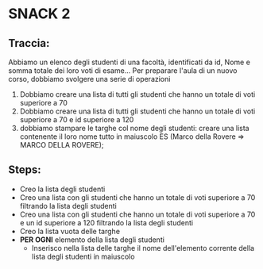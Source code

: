 # SNACK 2

## Traccia:

Abbiamo un elenco degli studenti di una facoltà, identificati da id, Nome e somma totale dei loro voti di esame...
Per preparare l'aula di un nuovo corso, dobbiamo svolgere una serie di operazioni

1. Dobbiamo creare una lista di tutti gli studenti che hanno un totale di voti superiore a 70
2. Dobbiamo creare una lista di tutti gli studenti che hanno un totale di voti superiore a 70 e id superiore a 120
3. dobbiamo stampare le targhe col nome degli studenti: creare una lista contenente il loro nome tutto in maiuscolo ES (Marco della Rovere => MARCO DELLA ROVERE);

## Steps:

- Creo la lista degli studenti
- Creo una lista con gli studenti che hanno un totale di voti superiore a 70 filtrando la lista degli studenti
- Creo una lista con gli studenti che hanno un totale di voti superiore a 70 e un id superiore a 120 filtrando la lista degli studenti
- Creo la lista vuota delle targhe
- **PER OGNI** elemento della lista degli studenti
  - Inserisco nella lista delle targhe il nome dell'elemento corrente della lista degli studenti in maiuscolo
